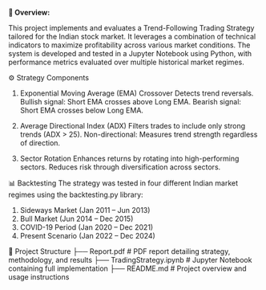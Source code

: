 **📘 Overview:**

This project implements and evaluates a Trend-Following Trading Strategy tailored for the Indian stock market. It leverages a combination of technical indicators to maximize profitability across various market conditions.
The system is developed and tested in a Jupyter Notebook using Python, with performance metrics evaluated over multiple historical market regimes.

⚙️ Strategy Components
1. Exponential Moving Average (EMA) Crossover
Detects trend reversals.
Bullish signal: Short EMA crosses above Long EMA.
Bearish signal: Short EMA crosses below Long EMA.

2. Average Directional Index (ADX)
Filters trades to include only strong trends (ADX > 25).
Non-directional: Measures trend strength regardless of direction.

3. Sector Rotation
Enhances returns by rotating into high-performing sectors.
Reduces risk through diversification across sectors.

📊 Backtesting
The strategy was tested in four different Indian market regimes using the backtesting.py library:
1. Sideways Market (Jan 2011 – Jun 2013)
2. Bull Market (Jun 2014 – Dec 2015)
3. COVID-19 Period (Jan 2020 – Dec 2021)
4. Present Scenario (Jan 2022 – Dec 2024)

📂 Project Structure
├── Report.pdf                # PDF report detailing strategy, methodology, and results
├── TradingStrategy.ipynb     # Jupyter Notebook containing full implementation
├── README.md                 # Project overview and usage instructions

